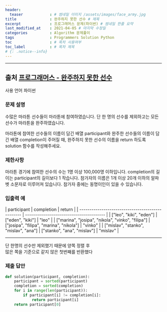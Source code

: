 ```yaml
---
header:
  teaser            : # 썸네일 이미지 /assets/images/face_army.jpg
title               : 완주하지 못한 선수 # 제목
excerpt             : 프로그래머스 문제(파이썬) # 썸네일 한줄 요약
last_modified_at    : 2021-04-05 # 마지막 수정일
categories          : Algorithm 문제풀이
tags                : Programmers Solution Python
toc                 : # 목차 사용여부
toc_label           : # 목차 제목
# {: .notice--info}
---
```


---
## 출처 [프로그래머스 - 완주하지 못한 선수](https://programmers.co.kr/learn/courses/30/lessons/42576)

사용 언어 파이썬


### 문제 설명
수많은 마라톤 선수들이 마라톤에 참여하였습니다. 단 한 명의 선수를 제외하고는 모든 선수가 마라톤을 완주하였습니다.

마라톤에 참여한 선수들의 이름이 담긴 배열 participant와 완주한 선수들의 이름이 담긴 배열 completion이 주어질 때, 완주하지 못한 선수의 이름을 return 하도록 solution 함수를 작성해주세요.

### 제한사항
마라톤 경기에 참여한 선수의 수는 1명 이상 100,000명 이하입니다.
completion의 길이는 participant의 길이보다 1 작습니다.
참가자의 이름은 1개 이상 20개 이하의 알파벳 소문자로 이루어져 있습니다.
참가자 중에는 동명이인이 있을 수 있습니다.

### 입출력 예
| participant                                       | completion                               | return   |
| ------------------------------------------------- | ---------------------------------------- |
| ["leo", "kiki", "eden"]                           | ["eden", "kiki"]                         | "leo"    |
| ["marina", "josipa", "nikola", "vinko", "filipa"] | ["josipa", "filipa", "marina", "nikola"] | "vinko"  |
| ["mislav", "stanko", "mislav", "ana"]             | ["stanko", "ana", "mislav"]              | "mislav" |

---

단 한명의 선수만 제외했기 때문에 양쪽 정렬 후  
많은 쪽을 기준으로 같지 않은 첫번째를 반환했다

### 제출 답안

```py
def solution(participant, completion):
    participant = sorted(participant)
    completion = sorted(completion)
    for i in range(len(participant)):
        if participant[i] != completion[i]:
            return participant[i]
    return participant[0]
```